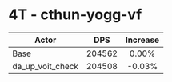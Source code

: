 # 4T - cthun-yogg-vf
| Actor | DPS | Increase |
|---|:---:|:---:|
|Base|204562|0.00%|
|da_up_voit_check|204508|-0.03%|
